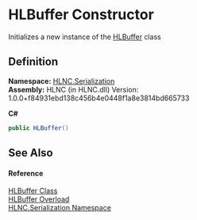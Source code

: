 # HLBuffer Constructor


Initializes a new instance of the <a href="T_HLNC_Serialization_HLBuffer">HLBuffer</a> class



## Definition
**Namespace:** <a href="N_HLNC_Serialization">HLNC.Serialization</a>  
**Assembly:** HLNC (in HLNC.dll) Version: 1.0.0+f84931ebd138c456b4e0448f1a8e3814bd665733

**C#**
``` C#
public HLBuffer()
```



## See Also


#### Reference
<a href="T_HLNC_Serialization_HLBuffer">HLBuffer Class</a>  
<a href="Overload_HLNC_Serialization_HLBuffer__ctor">HLBuffer Overload</a>  
<a href="N_HLNC_Serialization">HLNC.Serialization Namespace</a>  

